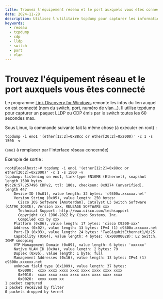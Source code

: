 ```yaml
---
title: Trouvez l'équipement réseau et le port auxquels vous êtes connecté
date: 2024-11-28
description: Utilisez l'utilitaire tcpdump pour capturer les informations que vous envoie le switch
keywords:
  - reseau
  - tcpdump
  - cdp
  - lldp
  - switch
  - port
  - vlan
---
```

# Trouvez l'équipement réseau et le port auxquels vous êtes connecté

Le programme [Link Discovery for Windows](https://github.com/chall32/LDWin) remonte les infos du lien auquel on est connecté (nom du switch, port, numéro de vlan...).
Il utilise tcpdump pour capturer un paquet LLDP ou CDP émis par le switch toutes les 60 secondes max.

Sous Linux, la commande suivante fait la même chose (à exécuter en root) :

```
tcpdump -i eno1 '(ether[12:2]=0x88cc or ether[20:2]=0x2000)' -c 1 -s 1500 -v
```

(`eno1` à remplacer par l'interface réseau concernée)

Exemple de sortie :

```
root@localhost:~# tcpdump -i eno1 '(ether[12:2]=0x88cc or ether[20:2]=0x2000)' -c 1 -s 1500 -v
tcpdump: listening on eno1, link-type EN10MB (Ethernet), snapshot length 1500 bytes
09:26:57.257496 CDPv2, ttl: 180s, checksum: 0x9274 (unverified), length 447
	Device-ID (0x01), value length: 32 bytes: 'c9300x.xxxxxx.net'
	Version String (0x05), value length: 250 bytes: 
	  Cisco IOS Software [Amsterdam], Catalyst L3 Switch Software (CAT9K_IOSXE), Version xxx, RELEASE SOFTWARE xxx
	  Technical Support: http://www.cisco.com/techsupport
	  Copyright (c) 1986-2022 by Cisco Systems, Inc.
	  Compiled xxx by xxx
	Platform (0x06), value length: 17 bytes: 'cisco C9300-xxx'
	Address (0x02), value length: 13 bytes: IPv4 (1) c9300x.xxxxxx.net
	Port-ID (0x03), value length: 24 bytes: 'TwoGigabitEthernet1/0/25'
	Capability (0x04), value length: 4 bytes: (0x00000028): L2 Switch, IGMP snooping
	VTP Management Domain (0x09), value length: 6 bytes: 'xxxxxx'
	Native VLAN ID (0x0a), value length: 2 bytes: 70
	Duplex (0x0b), value length: 1 byte: full
	Management Addresses (0x16), value length: 13 bytes: IPv4 (1) c9300x.xxxxxx.net
	unknown field type (0x1009), value length: 37 bytes: 
	  0x0000:  xxxx xxxx xxxx xxxx xxxx xxxx xxxx xxxx
	  0x0010:  xxxx xxxx xxxx xxxx xxxx xxxx xxxx xxxx
	  0x0020:  xxxx xxxx xx
1 packet captured
1 packet received by filter
0 packets dropped by kernel
```
